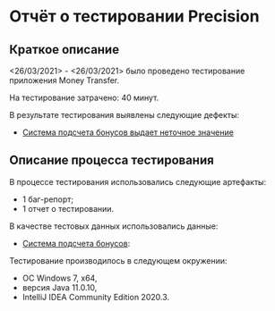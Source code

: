 # Отчёт о тестировании Precision

## Краткое описание

<26/03/2021> - <26/03/2021> было проведено тестирование приложения Money Transfer.

На тестирование затрачено: 40 минут.

В результате тестирования выявлены следующие дефекты:
* [Система подсчета бонусов выдает неточное значение](https://github.com/antidot8/Java-Precision/issues/1)


## Описание процесса тестирования

В процессе тестирования использовались следующие артефакты:
* 1 баг-репорт;
* 1 отчет о тестировании.

В качестве тестовых данных использовались данные:
* [Система подсчета бонусов](https://github.com/antidot8/Java-Precision/blob/master/src/Main.java):

Тестирование производилось в следующем окружении:
* ОС Windows 7, x64,
* версия Java 11.0.10,
* IntelliJ IDEA Community Edition 2020.3.
